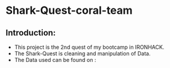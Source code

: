 # Shark-Quest-coral-team

## Introduction:

- This project is the 2nd quest of my bootcamp in IRONHACK. 
- The Shark-Quest is cleaning and manipulation of Data.
- The Data used can be found on : 
